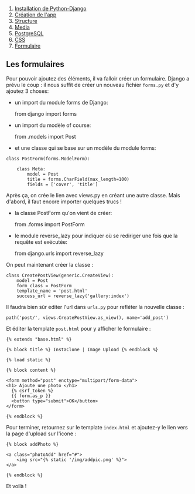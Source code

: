 1. [Installation de Python-Django](../README.md)
2. [Création de l'app](creationappli.md)
3. [Structure](structure.md)
4. [Media](media.md)
5. [PostgreSQL](../postgresql.md)
6. [CSS](css.md)
7. [Formulaire](formulaire.md)
   
 
## Les formulaires

Pour pouvoir ajoutez des éléments, il va falloir créer un formulaire. Django a prévu le coup : il nous suffit de créer un nouveau fichier `forms.py` et d'y ajoutez 3 choses:

- un import du module forms de Django:

    from django import forms

- un import du modèle of course:

    from .models import Post

- et une classe qui se base sur un modèle du module forms:

```
class PostForm(forms.ModelForm):

    class Meta:
        model = Post
        title = forms.CharField(max_length=100)
        fields = ['cover', 'title']
```

Après ça, on crée le lien avec views.py en créant une autre classe. Mais d'abord, il faut encore importer quelques trucs !

- la classe PostForm qu'on vient de créer:

    from .forms import PostForm 

- le module reverse_lazy pour indiquer où se rediriger une fois que la requête est exécutée:

    from django.urls import reverse_lazy 

On peut maintenant créer la classe :

```
class CreatePostView(generic.CreateView): 
    model = Post
    form_class = PostForm
    template_name = 'post.html'
    success_url = reverse_lazy('gallery:index')
```

Il faudra bien sûr editer l'url dans `urls.py` pour refléter la nouvelle classe :

    path('post/', views.CreatePostView.as_view(), name='add_post')

Et éditer la template `post.html` pour y afficher le formulaire :

```
{% extends "base.html" %}

{% block title %} InstaClone | Image Upload {% endblock %}

{% load static %}

{% block content %}

<form method="post" enctype="multipart/form-data">
<h1> Ajoute une photo </h1>
  {% csrf_token %}
  {{ form.as_p }}
  <button type="submit">OK</button>
</form>

{% endblock %}

```

Pour terminer, retournez sur le template `index.html` et ajoutez-y le lien vers la page d'upload sur l'icone :

```
{% block addPhoto %}

<a class="photoAdd" href="#">
    <img src="{% static '/img/addpic.png' %}">
</a>

{% endblock %}
```

Et voilà ! 


